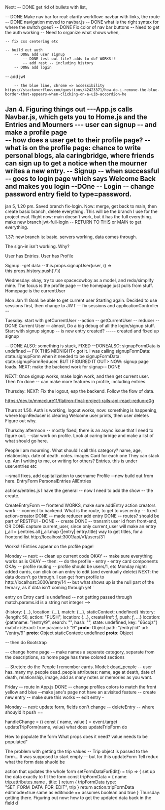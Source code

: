 Next: 
-- DONE get rid of bullets with list, 

-- DONE Make nav bar for real: clarify workflow: navbar with links, the route
	-- DONE navigation moved to navbar.js
	-- DONE what is the right syntax for where the switch goes? 
-- DONE Fix color of nav bar buttons 
	-- Need to get the auth working 
	-- Need to organize what shows when, 

	-- fix css centering etc  

	-- build out auth 
		-- DONE add user signup
			-- DONE test out file? adds to db? WORKS!!
			-- add rest -- including history 
		-- DONE add login

-- add jwt 


		-- the blue line, chrome => accessibility https://stackoverflow.com/questions/42423371/how-do-i-remove-the-blue-border-that-appears-when-clicking-on-a-uib-accordion-he



Jan 4. Figuring things out
---App.js calls Navbar.js, which gets you to Home.js and the Entries and Mourners
--- user can signup -- and make a profile page  
		-- how does a user get to their profile page? 
		-- what is on the profile page: chance to write personal blogs, ala caringbridge, where friends can sign up to get a notice when the mourner writes a new entry. 
-- Signup -- when successful -- goes to login page which says Welcome Back and makes you login
--DOne -- Login -- change password entry field to type=password. 
--

jan 5, 1.20 pm. Saved branch fix-login. Now: merge, get back to main, then create basic branch, delete everything. This will be the branch I use for the project eval. 
Right now: main doesn't work, but it has the full everything. 
make new branch jwt-full-login -- RETURN TO THIS or MAIN to get everything. 

1.37: new branch is: basic. servers working, data comes through. 

The sign-in isn't working. Why?

User has Entries. User has Profile 


Signup: 
-get data
--this.props.signupUser(user, () => this.props.history.push('/'))


Wednesday: okay, try to use spacecowboy as a model, and redo/simplify mine. The focus is the profile page -- the homepage just pulls from stuff. Homepage is the currentUser 

Mon Jan 11 
Goal: be able to get current user
Starting again. Decided to use sessions first, then change to JWT 
-- fix sessions and applicationController -- 

 Tuesday. start with getCurrentUser 
--action -- getCurrentUser 
-- reducer -- DONE 
Current User -- almost,
Do a big debug of all the login/signup stuff. 
Start with signup 
signup -- is new entry created? 
----- created and fixed up signup

-- DONE ALSO: something is stuck, FIXED
--DONEALSO: signupFormData is undefined -- FIX THIS MIDNIGHT< got it. I 
was calling signupFormData: state.signupForm when 
it needed to be signupFormData: state.signupFormReducer. BUT I FIGURED IT OUT> 
NOW: signup page loads. 
NEXT: make the backend work for signup-- DONE 

NEXT: Once signup works, make login work, and then 
get current user. Then I'm done -- can make more features in profile, including entries 

Thursday: 
NEXT: Fix the logout, esp the backend. Follow the flow of data. 

https://dev.to/mmcclure11/flatiron-final-project-rails-api-react-redux-e0g

Thurs at 1.50. Auth is working, logout works, now: something is happening, where loginReducer is clearing Welcome user prints, then user deletes 
Figure out why. 

Thursday afternoon 
-- mostly fixed, there is an async issue that I need to figure out. 
--star work on profile. Look at caring bridge and make a list of what should go here. 

People I am mourning. What should I call this category? 
	name, age, relationship. date of death. notes. images 
	Card for each one 
	They can stack up. 
Am I writing to me, or writing for others? 
Entries. 
	this is under user.entries etc 

--small fixes, add capitalization to username 
Profile --new build out from here. 
	EntryForm
	PersonalEntries
	AllEntries

actions/entries.js
I have the general -- now I need to add the show -- the create.


CreateEntryForm
-- frontend WORKS, make sure addEntry action creators work 
-- connect to backend. What is the route, to get to user.entry 
	-- fixed action-creator DONE
	-- made reducer add entry DONE
	-- routes? should be part of RESTFUl - DONE 
	-- create DONE
	-- transmit user id from front-end, OR DONE
	capture current_user, since only current_user will make an entry 
j_all = j.entries.all
j_all.map {|entry| entry.title}
	way to get titles, for a frontend list 
http://localhost:3001/api/v1/users/31

Works!!! Entries appear on the profile page! 

Monday 
-- next: 
 -- clean up current code OKAY
 -- make sure everything works as is OKAY
 -- then: 
   -- do the profile - entry - entry card components OKAy
   -- profile routing -- profile should be users/1, etc 
  Monday night: added cards, can click on an entry to edit (and eventually delete) NEXT: the data doesn't go through. I can get from profile to http://localhost:3000/entry/14 -- but what shows up is the null part of the ternary, as if data isn't coming through yet  `

entry on Entry card is undefined -- not getting passed through 
match.params.id is a string not integer --> 

{history: {…}, location: {…}, match: {…}, staticContext: undefined}
history: {length: 50, action: "PUSH", location: {…}, createHref: ƒ, push: ƒ, …}
location: {pathname: "/entry/9", search: "", hash: "", state: undefined, key: "66cojz"}
match:
isExact: true
params:
id: "9"
__proto__: Object
path: "/entry/:id"
url: "/entry/9"
__proto__: Object
staticContext: undefined
__proto__: Object

 -- then do Bootstrap

-- change home page -- make names a separate category, separate from the
descriptions, so home page has three colored sections 

-- Stretch: do the People I remember cards. 
Model: dead_people -- user has_many my_people
dead_people attributes: name, age at death, date of death, relationship, image, add as many notes or memories as you want. 

Friday
-- route in App.js DONE 
-- change profiles colors to match the front yellow and blue 
--make jane's page not have an a:visited feature
-- create new entry -- make sure this works 
-- edit entry - 

Monday 
-- next: update form, fields don't change 
-- deleteEntry -- where shouyld it push == 

handleChange = () 
 const { name, value } = event.target
    updateTripForm(name, value)
what does updateTripForm do 

How to populate the form 
What props does it need? 
 value needs to be populated" 

 The problem with getting the trip values --
 Trip object is passed to the form... 
 It was supposed to start empty -- 
 but for this updateForm
 Tell redux what the form data shuold be 

 action that updates the whole form 
 setFormDataForEdit() = trip => {
 set up the data exactly to fit the form 
 const tripFormData = {
 	name: trip.attributes.name
 ,	title: 
}
 return {
 tripFormData 
 	type: "SET_FORM_DATA_FOR_EDIT",
 	trip
}
return action.tripFormData
 editmode=true 
 same as 
 editmode == assumes boolean and true 
}
 Thursday: 
 getting there. 
 Figuring out now: how to get the updated data back in the field d 